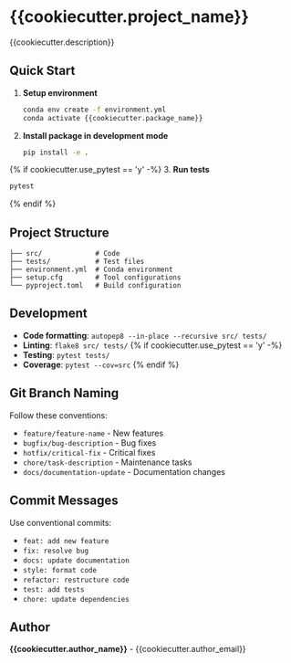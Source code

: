 # {{cookiecutter.project_name}}

{{cookiecutter.description}}

## Quick Start

1. **Setup environment**

   ```bash
   conda env create -f environment.yml
   conda activate {{cookiecutter.package_name}}
   ```

2. **Install package in development mode**
   ```bash
   pip install -e .
   ```

{% if cookiecutter.use_pytest == 'y' -%} 3. **Run tests**

```bash
pytest
```

{% endif %}

## Project Structure

```
├── src/             # Code
├── tests/           # Test files
├── environment.yml  # Conda environment
├── setup.cfg        # Tool configurations
└── pyproject.toml   # Build configuration
```

## Development

- **Code formatting**: `autopep8 --in-place --recursive src/ tests/`
- **Linting**: `flake8 src/ tests/`
  {% if cookiecutter.use_pytest == 'y' -%}
- **Testing**: `pytest tests/`
- **Coverage**: `pytest --cov=src`
  {% endif %}

## Git Branch Naming

Follow these conventions:

- `feature/feature-name` - New features
- `bugfix/bug-description` - Bug fixes
- `hotfix/critical-fix` - Critical fixes
- `chore/task-description` - Maintenance tasks
- `docs/documentation-update` - Documentation changes

## Commit Messages

Use conventional commits:

- `feat: add new feature`
- `fix: resolve bug`
- `docs: update documentation`
- `style: format code`
- `refactor: restructure code`
- `test: add tests`
- `chore: update dependencies`

## Author

**{{cookiecutter.author_name}}** - {{cookiecutter.author_email}}

